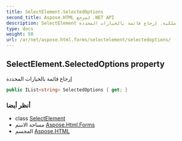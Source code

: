 ```yaml
---
title: SelectElement.SelectedOptions
second_title: Aspose.HTML لمرجع .NET API
description: SelectElement ملكية. إرجاع قائمة بالخيارات المحددة
type: docs
weight: 50
url: /ar/net/aspose.html.forms/selectelement/selectedoptions/
---
```

## SelectElement.SelectedOptions property

إرجاع قائمة بالخيارات المحددة

```csharp
public IList<string> SelectedOptions { get; }
```

### أنظر أيضا

* class [SelectElement](../)
* مساحة الاسم [Aspose.Html.Forms](../../selectelement/)
* المجسم [Aspose.HTML](../../../)


